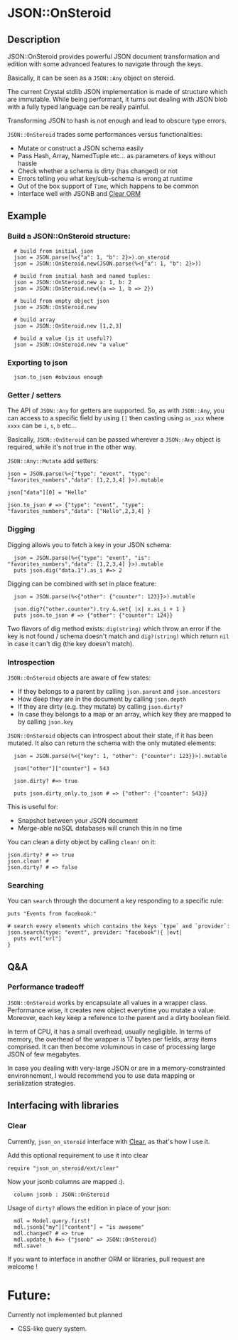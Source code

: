 # JSON::OnSteroid

## Description

JSON::OnSteroid provides powerful JSON document transformation and edition
with some advanced features to navigate through the keys.

Basically, it can be seen as a `JSON::Any` object on steroid.

The current Crystal stdlib JSON implementation is made of structure which are
immutable. While being performant, it turns out dealing with JSON blob with a
fully typed language can be really painful.

Transforming JSON to hash is not enough and lead to obscure type errors.

`JSON::OnSteroid` trades some performances versus functionalities:

- Mutate or construct a JSON schema easily
- Pass Hash, Array, NamedTuple etc... as parameters of keys without hassle
- Check whether a schema is dirty (has changed) or not
- Errors telling you what key/sub-schema is wrong at runtime
- Out of the box support of `Time`, which happens to be common
- Interface well with JSONB and [Clear ORM](https://github.com/anykeyh/clear)

## Example

### Build a JSON::OnSteroid structure:

```crystal
  # build from initial json
  json = JSON.parse(%<{"a": 1, "b": 2}>).on_steroid
  json = JSON::OnSteroid.new(JSON.parse(%<{"a": 1, "b": 2}>))

  # build from initial hash and named tuples:
  json = JSON::OnSteroid.new a: 1, b: 2
  json = JSON::OnSteroid.new({a => 1, b => 2})

  # build from empty object json
  json = JSON::OnSteroid.new

  # build array
  json = JSON::OnSteroid.new [1,2,3]

  # build a value (is it useful?)
  json = JSON::OnSteroid.new "a value"
```

### Exporting to json

```crystal
  json.to_json #obvious enough
```

### Getter / setters

The API of `JSON::Any` for getters are supported. So, as with `JSON::Any`, you
can access to a specific field by using `[]` then casting using `as_xxx` where
`xxxx` can be `i`, `s`, `b` etc...

Basically, `JSON::OnSteroid` can be passed wherever a `JSON::Any` object is
required, while it's not true in the other way.

`JSON::Any::Mutate` add setters:

```crystal
json = JSON.parse(%<{"type": "event", "type": "favorites_numbers","data": [1,2,3,4] }>).mutable

json["data"][0] = "Hello"

json.to_json # => {"type": "event", "type": "favorites_numbers","data": ["Hello",2,3,4] }
```

### Digging

Digging allows you to fetch a key in your JSON schema:

```crystal
  json = JSON.parse(%<{"type": "event", "is": "favorites_numbers","data": [1,2,3,4] }>).mutable
  puts json.dig("data.1").as_i #=> 2
```

Digging can be combined with set in place feature:

```crystal
  json = JSON.parse(%<{"other": {"counter": 123}}>).mutable

  json.dig?("other.counter").try &.set{ |x| x.as_i + 1 }
  puts json.to_json # => {"other": {"counter": 124}}
```

Two flavors of dig method exists:
`dig(string)` which throw an error if the key is not found / schema doesn't match and `dig?(string)` which return
`nil` in case it can't dig (the key doesn't match).


### Introspection

`JSON::OnSteroid` objects are aware of few states:
- If they belongs to a parent by calling `json.parent` and `json.ancestors`
- How deep they are in the document by calling `json.depth`
- If they are dirty (e.g. they mutate) by calling `json.dirty?`
- In case they belongs to a map or an array,
  which key they are mapped to by calling `json.key`

`JSON::OnSteroid` objects can introspect about their state, if it has been mutated.
  It also can return the schema with the only mutated elements:

```crystal
  json = JSON.parse(%<{"key": 1, "other": {"counter": 123}}>).mutable

  json["other"]["counter"] = 543

  json.dirty? #=> true

  puts json.dirty_only.to_json # => {"other": {"counter": 543}}
```

This is useful for:
- Snapshot between your JSON document
- Merge-able noSQL databases will crunch this in no time

You can clean a dirty object by calling `clean!` on it:

```crystal
json.dirty? # => true
json.clean! #
json.dirty? # => false
```

### Searching

You can `search` through the document a key responding to a specific rule:

```crystal
puts "Events from facebook:"

# search every elements which contains the keys `type` and `provider`:
json.search(type: "event", provider: "facebook"){ |evt|
  puts evt["url"]
}
```

## Q&A

### Performance tradeoff

`JSON::OnSteroid` works by encapsulate all values in a wrapper class. Performance wise, it
creates new object everytime you mutate a value. Moreover, each key keep a reference
to the parent and a dirty boolean field.

In term of CPU, it has a small overhead, usually negligible. In terms of memory,
the overhead of the wrapper is 17 bytes per fields, array items comprised.
It can then become voluminous in case of processing large JSON of few megabytes.

In case you dealing with very-large JSON or are in a memory-constrainted
environnement, I would recommend you to use data mapping or serialization strategies.

## Interfacing with libraries

### Clear

Currently, `json_on_steroid` interface with [Clear](https://github.com/anykeyh/clear),
as that's how I use it.

Add this optional requirement to use it into clear

```crystal
require "json_on_steroid/ext/clear"
```

Now your jsonb columns are mapped :).

```crystal
  column jsonb : JSON::OnSteroid
```
Usage of `dirty?` allows the edition in place of your json:

```crystal
  mdl = Model.query.first!
  mdl.jsonb["my"]["content"] = "is awesome"
  mdl.changed? # => true
  mdl.update_h #=> {"jsonb" => JSON::OnSteroid}
  mdl.save!
```

If you want to interface in another ORM or libraries, pull request are welcome !

# Future:

Currently not implemented but planned

- CSS-like query system.